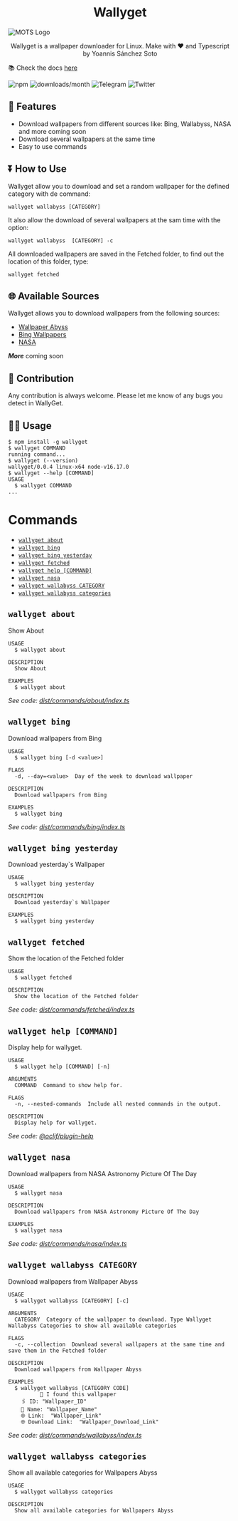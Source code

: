 <h1 align="center">Wallyget</h1>

<img align="center" src="img/wallyget_screen.png"  alt="MOTS Logo">

<p align="center">Wallyget is a wallpaper downloader for Linux.
Make with ❤️ and Typescript
by Yoannis Sánchez Soto</p>

📚 Check the docs [here](https://yossthedev.github.io/wallyget/)

![npm](https://img.shields.io/npm/v/wallyget)
![downloads/month](https://img.shields.io/npm/dm/wallyget)
![Telegram](https://img.shields.io/badge/t.me/yossthedev-Telegram-BLUE?style=flat&logo=Telegram)
![Twitter](https://img.shields.io/twitter/follow/yossthedev?style=social)

## 🚀 Features

* Download wallpapers from different sources like: Bing, Wallabyss, NASA and more coming soon
* Download several wallpapers at the same time
* Easy to use commands

## ⏬ How to Use

Wallyget allow you to download and set a random wallpaper for the defined category with de command:

    wallyget wallabyss [CATEGORY]

It also allow the download of several wallpapers at the sam time with the option:

    wallyget wallabyss  [CATEGORY] -c

All downloaded wallpapers are saved in the Fetched folder, to find out the location of this folder, type:

    wallyget fetched

## 🌐 Available Sources

Wallyget allows you to download wallpapers from the following sources:

* [Wallpaper Abyss](https://wall.alphacoders.com/)
* [Bing Wallpapers](https://bing.com)
* [NASA](https://api.nasa.gov/)

***More*** coming soon

## 👥 Contribution

Any contribution is always welcome. Please let me know of any bugs you detect in WallyGet.

## 👨‍💻 Usage

<!-- usage -->
```sh-session
$ npm install -g wallyget
$ wallyget COMMAND
running command...
$ wallyget (--version)
wallyget/0.0.4 linux-x64 node-v16.17.0
$ wallyget --help [COMMAND]
USAGE
  $ wallyget COMMAND
...
```
<!-- usagestop -->

# Commands
<!-- commands -->
* [`wallyget about`](#wallyget-about)
* [`wallyget bing`](#wallyget-bing)
* [`wallyget bing yesterday`](#wallyget-bing-yesterday)
* [`wallyget fetched`](#wallyget-fetched)
* [`wallyget help [COMMAND]`](#wallyget-help-command)
* [`wallyget nasa`](#wallyget-nasa)
* [`wallyget wallabyss CATEGORY`](#wallyget-wallabyss-category)
* [`wallyget wallabyss categories`](#wallyget-wallabyss-categories)

## `wallyget about`

Show About

```
USAGE
  $ wallyget about

DESCRIPTION
  Show About

EXAMPLES
  $ wallyget about
```

_See code: [dist/commands/about/index.ts](https://github.com/yossTheDev/wallyget/blob/v0.0.4/dist/commands/about/index.ts)_

## `wallyget bing`

Download wallpapers from Bing

```
USAGE
  $ wallyget bing [-d <value>]

FLAGS
  -d, --day=<value>  Day of the week to download wallpaper

DESCRIPTION
  Download wallpapers from Bing

EXAMPLES
  $ wallyget bing
```

_See code: [dist/commands/bing/index.ts](https://github.com/yossTheDev/wallyget/blob/v0.0.4/dist/commands/bing/index.ts)_

## `wallyget bing yesterday`

Download yesterday`s Wallpaper

```
USAGE
  $ wallyget bing yesterday

DESCRIPTION
  Download yesterday`s Wallpaper

EXAMPLES
  $ wallyget bing yesterday
```

## `wallyget fetched`

Show the location of the Fetched folder

```
USAGE
  $ wallyget fetched

DESCRIPTION
  Show the location of the Fetched folder
```

_See code: [dist/commands/fetched/index.ts](https://github.com/yossTheDev/wallyget/blob/v0.0.4/dist/commands/fetched/index.ts)_

## `wallyget help [COMMAND]`

Display help for wallyget.

```
USAGE
  $ wallyget help [COMMAND] [-n]

ARGUMENTS
  COMMAND  Command to show help for.

FLAGS
  -n, --nested-commands  Include all nested commands in the output.

DESCRIPTION
  Display help for wallyget.
```

_See code: [@oclif/plugin-help](https://github.com/oclif/plugin-help/blob/v5.1.18/src/commands/help.ts)_

## `wallyget nasa`

Download wallpapers from NASA Astronomy Picture Of The Day

```
USAGE
  $ wallyget nasa

DESCRIPTION
  Download wallpapers from NASA Astronomy Picture Of The Day

EXAMPLES
  $ wallyget nasa
```

_See code: [dist/commands/nasa/index.ts](https://github.com/yossTheDev/wallyget/blob/v0.0.4/dist/commands/nasa/index.ts)_

## `wallyget wallabyss CATEGORY`

Download wallpapers from Wallpaper Abyss

```
USAGE
  $ wallyget wallabyss [CATEGORY] [-c]

ARGUMENTS
  CATEGORY  Category of the wallpaper to download. Type Wallyget Wallabyss Categories to show all available categories

FLAGS
  -c, --collection  Download several wallpapers at the same time and save them in the Fetched folder

DESCRIPTION
  Download wallpapers from Wallpaper Abyss

EXAMPLES
  $ wallyget wallabyss [CATEGORY CODE]
          🔎 I found this wallpaper
    🖇 ID: "Wallpaper_ID"
    🌄 Name: "Wallpaper_Name"
    🌐 Link:  "Wallpaper_Link"
    🌐 Download Link:  "Wallpaper_Download_Link"
```

_See code: [dist/commands/wallabyss/index.ts](https://github.com/yossTheDev/wallyget/blob/v0.0.4/dist/commands/wallabyss/index.ts)_

## `wallyget wallabyss categories`

Show all available categories for Wallpapers Abyss

```
USAGE
  $ wallyget wallabyss categories

DESCRIPTION
  Show all available categories for Wallpapers Abyss
```
<!-- commandsstop -->
